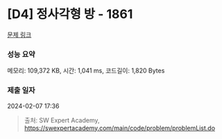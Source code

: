 # [D4] 정사각형 방 - 1861 

[문제 링크](https://swexpertacademy.com/main/code/problem/problemDetail.do?contestProbId=AV5LtJYKDzsDFAXc) 

### 성능 요약

메모리: 109,372 KB, 시간: 1,041 ms, 코드길이: 1,820 Bytes

### 제출 일자

2024-02-07 17:36



> 출처: SW Expert Academy, https://swexpertacademy.com/main/code/problem/problemList.do